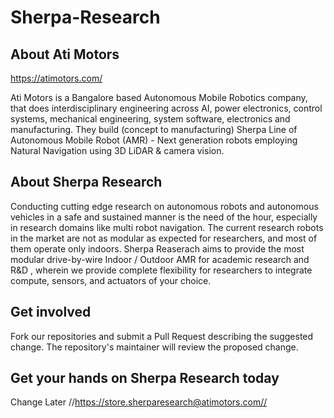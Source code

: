 # Sherpa-Research

## **About Ati Motors**

https://atimotors.com/

Ati Motors is a Bangalore based Autonomous Mobile Robotics company, that does interdisciplinary engineering across AI, power electronics, control systems, mechanical engineering, system software, electronics and manufacturing. They build (concept to manufacturing) Sherpa Line of Autonomous Mobile Robot (AMR) - Next generation robots employing Natural Navigation using 3D LiDAR & camera vision. 

## **About Sherpa Research**

Conducting cutting edge research on autonomous robots and autonomous vehicles in a safe and sustained manner is the need of the hour, especially in research domains like multi robot navigation. The current research robots in the market are not as modular as expected for researchers, and most of them operate only indoors. Sherpa Reaserach aims to provide the most modular drive-by-wire Indoor / Outdoor AMR for academic research and R&D , wherein we provide complete flexibility for researchers to integrate compute, sensors, and actuators of your choice. 

## **Get involved**
Fork our repositories and submit a Pull Request describing the suggested change. The repository's maintainer will review the proposed change.

## **Get your hands on Sherpa Research today**

Change Later //https://store.sherparesearch@atimotors.com//
